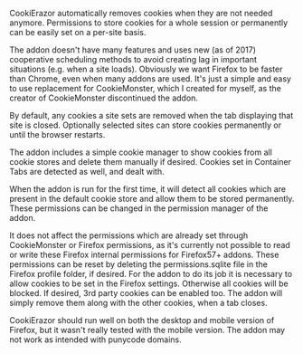 

CookiErazor automatically removes cookies when they are not needed anymore. Permissions to store cookies for a whole session or permanently can be easily set on a per-site basis.

The addon doesn't have many features and uses new (as of 2017) cooperative scheduling methods to avoid creating lag in important situations (e.g. when a site loads). Obviously we want Firefox to be faster than Chrome, even when many addons are used. It's just a simple and easy to use replacement for CookieMonster, which I created for myself, as the creator of CookieMonster discontinued the addon.

By default, any cookies a site sets are removed when the tab displaying that site is closed. Optionally selected sites can store cookies permanently or until the browser restarts. 

The addon includes a simple cookie manager to show cookies from all cookie stores and delete them manually if desired. Cookies set in Container Tabs are detected as well, and dealt with.

When the addon is run for the first time, it will detect all cookies which are present in the default cookie store and allow them to be stored permanently. These permissions can be changed in the permission manager of the addon.

It does not affect the permissions which are already set through CookieMonster or Firefox permissions, as it's currently not possible to read or write these Firefox internal permissions for Firefox57+ addons. These permissions can be reset by deleting the permissions.sqlite file in the Firefox profile folder, if desired. For the addon to do its job it is necessary to allow cookies to be set in the Firefox settings. Otherwise all cookies will be blocked. If desired, 3rd party cookies can be enabled too. The addon will simply remove them along with the other cookies, when a tab closes.

CookiErazor should run well on both the desktop and mobile version of Firefox, but it wasn't really tested with the mobile version. The addon may not work as intended with punycode domains.

